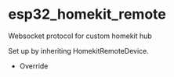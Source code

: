 # esp32_homekit_remote
Websocket protocol for custom homekit hub

Set up by inheriting HomekitRemoteDevice.
- Override  